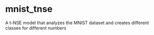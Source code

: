 # mnist_tnse
A t-NSE model that analyzes the MNIST dataset and creates different classes for different numbers
